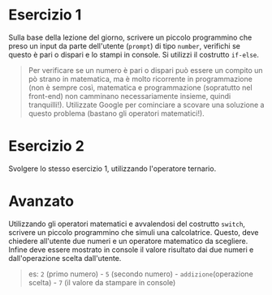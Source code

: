 # Esercizio 1

Sulla base della lezione del giorno, scrivere un piccolo programmino che preso un input da parte dell'utente (`prompt`) di tipo `number`, verifichi se questo è pari o dispari e lo stampi in console. Si utilizzi il costrutto `if-else`.

> Per verificare se un numero è pari o dispari può essere un compito un pò strano in matematica, ma è molto ricorrente in programmazione (non è sempre così, matematica e programmazione (sopratutto nel front-end) non camminano necessariamente insieme, quindi tranquilli!). Utilizzate Google per cominciare a scovare una soluzione a questo problema (bastano gli operatori matematici!).

# Esercizio 2

Svolgere lo stesso esercizio 1, utilizzando l'operatore ternario.

# Avanzato

Utilizzando gli operatori matematici e avvalendosi del costrutto `switch`, scrivere un piccolo programmino che simuli una calcolatrice. Questo, deve chiedere all'utente due numeri e un operatore matematico da scegliere. Infine deve essere mostrato in console il valore risultato dai due numeri e dall'operazione scelta dall'utente.

> es: `2` (primo numero) - `5` (secondo numero) - `addizione`(operazione scelta) - `7` (il valore da stampare in console)
